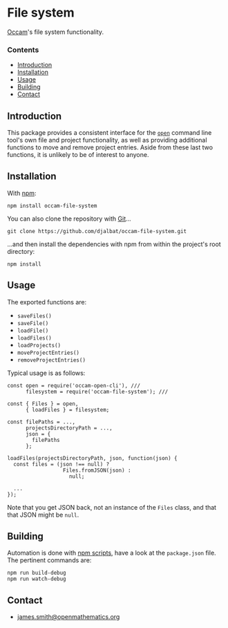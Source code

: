 # File system

[Occam](https://github.com/djalbat/occam)'s file system functionality.

### Contents

- [Introduction](#introduction)
- [Installation](#installation)
- [Usage](#usage)
- [Building](#building)
- [Contact](#contact)

## Introduction

This package provides a consistent interface for the [`open`](https://github.com/djalbat/occam-open-cli) command line tool's own file and project functionality, as well as providing additional functions to move and remove project entries. Aside from these last two functions, it is unlikely to be of interest to anyone.

## Installation

With [npm](https://www.npmjs.com/):

    npm install occam-file-system

You can also clone the repository with [Git](https://git-scm.com/)...

    git clone https://github.com/djalbat/occam-file-system.git

...and then install the dependencies with npm from within the project's root directory:

    npm install

## Usage

The exported functions are:

* `saveFiles()`
* `saveFile()`
* `loadFile()`
* `loadFiles()`
* `loadProjects()`
* `moveProjectEntries()`
* `removeProjectEntries()`

Typical usage is as follows:

```
const open = require('occam-open-cli'), ///
      filesystem = require('occam-file-system'); ///

const { Files } = open,
      { loadFiles } = filesystem;

const filePaths = ...,
      projectsDirectoryPath = ...,
      json = {
        filePaths
      };

loadFiles(projectsDirectoryPath, json, function(json) {
  const files = (json !== null) ?
                  Files.fromJSON(json) :
                    null;

  ...
});
```

Note that you get JSON back, not an instance of the `Files` class, and that that JSON might be `null`.

## Building

Automation is done with [npm scripts](https://docs.npmjs.com/misc/scripts), have a look at the `package.json` file. The pertinent commands are:

    npm run build-debug
    npm run watch-debug

## Contact

* james.smith@openmathematics.org
